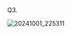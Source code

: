 Q3.

![20241001_225311](https://github.com/user-attachments/assets/719fd0d4-3f42-4786-8d79-971ce83e43ed)
